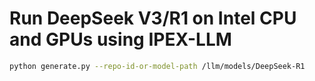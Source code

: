# Run DeepSeek V3/R1 on Intel CPU and GPUs using IPEX-LLM

```bash
python generate.py --repo-id-or-model-path /llm/models/DeepSeek-R1
```
